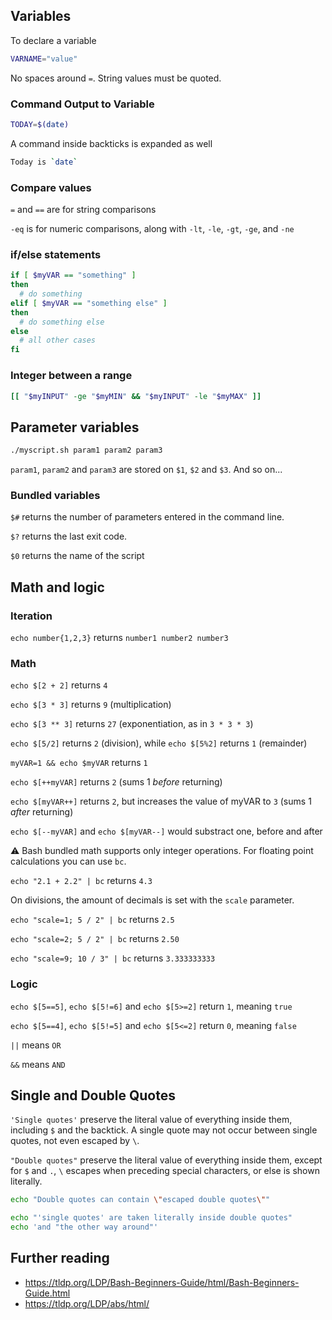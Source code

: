 ## Variables
To declare a variable
```bash
VARNAME="value"
```
No spaces around `=`. String values must be quoted.

### Command Output to Variable
```bash
TODAY=$(date)
```
A command inside backticks is expanded as well
```bash
Today is `date`
```
### Compare values
`=` and `==` are for string comparisons

`-eq` is for numeric comparisons, along with `-lt`, `-le`, `-gt`, `-ge`, and `-ne`

### if/else statements
```bash
if [ $myVAR == "something" ]
then
  # do something 
elif [ $myVAR == "something else" ]
then
  # do something else
else
  # all other cases 
fi
```
### Integer between a range
```bash
[[ "$myINPUT" -ge "$myMIN" && "$myINPUT" -le "$myMAX" ]]
```
## Parameter variables
```bash
./myscript.sh param1 param2 param3 
```
`param1`, `param2` and `param3` are stored on `$1`, `$2` and `$3`. And so on...  

### Bundled variables
`$#` returns the number of parameters entered in the command line.

`$?` returns the last exit code.

`$0` returns the name of the script

## Math and logic

### Iteration
`echo number{1,2,3}` returns `number1 number2 number3`
### Math

`echo $[2 + 2]` returns `4`

`echo $[3 * 3]` returns `9` (multiplication)

`echo $[3 ** 3]` returns `27` (exponentiation, as in `3 * 3 * 3`)

`echo $[5/2]` returns `2` (division), while `echo $[5%2]` returns `1` (remainder) 

`myVAR=1 && echo $myVAR` returns `1`

`echo $[++myVAR]` returns `2` (sums 1 *before* returning)

`echo $[myVAR++]` returns `2`, but increases the value of myVAR to `3` (sums 1 *after* returning)

`echo $[--myVAR]` and `echo $[myVAR--]` would substract one, before and after

:warning: Bash bundled math supports only integer operations. For floating point calculations you can use `bc`. 

`echo "2.1 + 2.2" | bc` returns `4.3`

On divisions, the amount of decimals is set with the `scale` parameter.

`echo "scale=1; 5 / 2" | bc` returns `2.5`

`echo "scale=2; 5 / 2" | bc` returns `2.50`

`echo "scale=9; 10 / 3" | bc` returns `3.333333333`

### Logic
`echo $[5==5]`, `echo $[5!=6]` and `echo $[5>=2]` return `1`, meaning `true`

`echo $[5==4]`, `echo $[5!=5]` and `echo $[5<=2]` return `0`, meaning `false`

`||` means `OR`

`&&` means `AND`

## Single and Double Quotes
`'Single quotes'` preserve the literal value of everything inside them, including `$` and the backtick. A single quote may not occur between single quotes, not even escaped by `\`.

`"Double quotes"` preserve the literal value of everything inside them, except for `$` and `.`, `\` escapes when preceding special characters, or else is shown literally.
```bash
echo "Double quotes can contain \"escaped double quotes\""
```
```bash
echo "'single quotes' are taken literally inside double quotes"
echo 'and "the other way around"'
```
## Further reading
* https://tldp.org/LDP/Bash-Beginners-Guide/html/Bash-Beginners-Guide.html
* https://tldp.org/LDP/abs/html/
